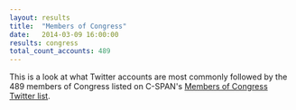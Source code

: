 ```yaml
---
layout: results
title:  "Members of Congress"
date:   2014-03-09 16:00:00
results: congress
total_count_accounts: 489
---
```


This is a look at what Twitter accounts are most commonly followed by the 489 members of Congress listed on C-SPAN's [Members of Congress Twitter list](https://twitter.com/cspan/members-of-congress).
